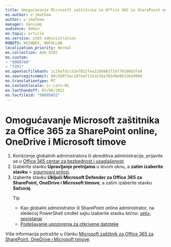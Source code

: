 ```yaml
---
title: Omogućavanje Microsoft zaštitnika za Office 365 za SharePoint online, OneDrive i Microsoft timove
ms.author: v-jmathew
author: v-jmathew
manager: dansimp
audience: Admin
ms.topic: article
ms.service: o365-administration
ROBOTS: NOINDEX, NOFOLLOW
localization_priority: Normal
ms.collection: Adm_O365
ms.custom:
- "9000760"
- "7391"
ms.openlocfilehash: 1c29afdcc52e7032fea22d698371677918665fa9
ms.sourcegitcommit: 60c504f3ac187eaf1141b3ba701d9e0633bdd968
ms.translationtype: MT
ms.contentlocale: sr-Latn-RS
ms.lasthandoff: 03/08/2021
ms.locfileid: "50695652"
---
```

# <a name="enable-microsoft-defender-for-office-365-for-sharepoint-online-onedrive-and-microsoft-teams"></a>Omogućavanje Microsoft zaštitnika za Office 365 za SharePoint online, OneDrive i Microsoft timove

1. Korišćenje globalnih administratora ili akreditiva administracije, prijavite se u [Office 365 centar za bezbednost i usaglašenost](https://protection.office.com/).
2. Izaberite stavku **Upravljanje pretnjama** u levom oknu, a **zatim izaberite stavku**  >  [sigurnosni prilozi](https://protection.office.com/safeattachment).
3. Izaberite stavku **Uključi Microsoft Defender za Office 365 za SharePoint, OneDrive i Microsoft timove**, a zatim izaberite stavku **Sačuvaj**.
    > [!TIP]
    >
    > - Kao globalni administrator ili SharePoint online administrator, na sledećoj PowerShell cmdlet sajtu izaberite stavku *tačno*:  [setu-spojstanar](https://go.microsoft.com/fwlink/?linkid=2092301)
    > - [Podešavanje upozorenja za otkrivene datoteke](https://go.microsoft.com/fwlink/?linkid=2092110)

Više informacija potražite u članku [Microsoft zaštitnik za Office 365 za SharePoint, OneDrive i Microsoft timove](https://go.microsoft.com/fwlink/?linkid=2092041).
